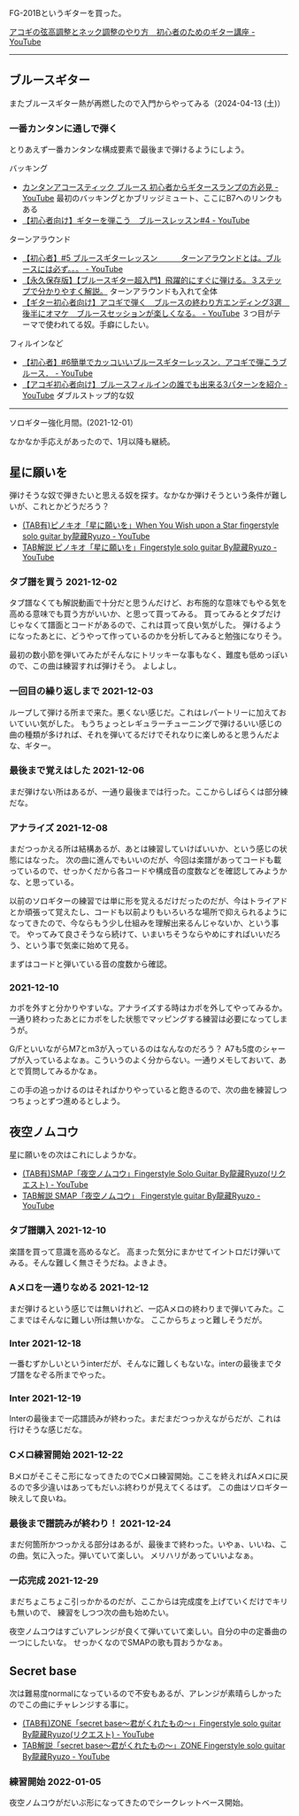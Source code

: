 
FG-201Bというギターを買った。

[アコギの弦高調整とネック調整のやり方　初心者のためのギター講座 - YouTube](https://www.youtube.com/watch?v=lGU90R0dVDk&list=PLFSPMh3GSI36-Vs6BMmgaJlYdOltVFedG&index=2)

----

## ブルースギター

またブルースギター熱が再燃したので入門からやってみる（2024-04-13 (土)）

### 一番カンタンに通しで弾く

とりあえず一番カンタンな構成要素で最後まで弾けるようにしよう。

バッキング

- [カンタンアコースティック ブルース 初心者からギタースランプの方必見 - YouTube](https://www.youtube.com/watch?v=7pHRQSxuYZs) 最初のバッキングとかブリッジミュート、ここにB7へのリンクもある
- [【初心者向け】ギターを弾こう　ブルースレッスン#4 - YouTube](https://www.youtube.com/watch?v=C3-GwuQ7whA&t=0s)

ターンアラウンド

- [【初心者】#5 ブルースギターレッスン　　　ターンアラウンドとは。ブルースには必ず。。。 - YouTube](https://www.youtube.com/watch?v=BsVPzh3O_5M)
- [【永久保存版】【ブルースギター超入門】飛躍的にすぐに弾ける。３ステップで分かりやすく解説。](https://youtu.be/7vp90gYG50w?si=UkjQEzbW92_GGfWN) ターンアラウンドも入れて全体
- [【ギター初心者向け】アコギで弾く　ブルースの終わり方エンディング3選　後半にオマケ　ブルースセッションが楽しくなる。 - YouTube](https://www.youtube.com/watch?v=vKwmoS7vxF0&t=61s) ３つ目がテーマで使われてる奴。手癖にしたい。

フィルインなど

- [【初心者】#6簡単でカッコいいブルースギターレッスン．アコギで弾こうブルース． - YouTube](https://www.youtube.com/watch?v=Z7qcHR5EkqU&t=169s)
- [【アコギ初心者向け】ブルースフィルインの誰でも出来る3パターンを紹介 - YouTube](https://www.youtube.com/watch?v=2yTM6SO3jHI) ダブルストップ的な奴

----

ソロギター強化月間。(2021-12-01）

なかなか手応えがあったので、1月以降も継続。

## 星に願いを

弾けそうな奴で弾きたいと思える奴を探す。なかなか弾けそうという条件が難しいが、これとかどうだろう？

- [(TAB有)ピノキオ「星に願いを」When You Wish upon a Star fingerstyle solo guitar by龍藏Ryuzo - YouTube](https://www.youtube.com/watch?v=ZqDqmqfoz9w)
- [TAB解説 ピノキオ「星に願いを」Fingerstyle solo guitar By龍藏Ryuzo - YouTube](https://www.youtube.com/watch?v=hlMJPGUdv1s&t=0s)

### タブ譜を買う 2021-12-02

タブ譜なくても解説動画で十分だと思うんだけど、お布施的な意味でもやる気を高める意味でも買う方がいいか、と思って買ってみる。
買ってみるとタブだけじゃなくて譜面とコードがあるので、これは買って良い気がした。
弾けるようになったあとに、どうやって作っているのかを分析してみると勉強になりそう。

最初の数小節を弾いてみたがそんなにトリッキーな事もなく、難度も低めっぽいので、この曲は練習すれば弾けそう。
よしよし。

### 一回目の繰り返しまで 2021-12-03

ループして弾ける所まで来た。悪くない感じだ。これはレパートリーに加えておいていい気がした。
もうちょっとレギュラーチューニングで弾けるいい感じの曲の種類が多ければ、それを弾いてるだけでそれなりに楽しめると思うんだよな、ギター。

### 最後まで覚えはした 2021-12-06

まだ弾けない所はあるが、一通り最後までは行った。ここからしばらくは部分練だな。

### アナライズ 2021-12-08

まだつっかえる所は結構あるが、あとは練習していけばいいか、という感じの状態にはなった。
次の曲に進んでもいいのだが、今回は楽譜があってコードも載っているので、せっかくだから各コードや構成音の度数などを確認してみようかな、と思っている。

以前のソロギターの練習では単に形を覚えるだけだったのだが、今はトライアドとか頑張って覚えたし、コードも以前よりもいろいろな場所で抑えられるようになってきたので、今ならもう少し仕組みを理解出来るんじゃないか、という事で。
やってみて良さそうなら続けて、いまいちそうならやめにすればいいだろう、という事で気楽に始めて見る。

まずはコードと弾いている音の度数から確認。

### 2021-12-10

カポを外すと分かりやすいな。アナライズする時はカポを外してやってみるか。一通り終わったあとにカポをした状態でマッピングする練習は必要になってしまうが。

G/FといいながらM7とm3が入っているのはなんなのだろう？
A7も5度のシャープが入っているよなぁ。こういうのよく分からない。一通りメモしておいて、あとで質問してみるかなぁ。

この手の追っかけるのはそればかりやっていると飽きるので、次の曲を練習しつつちょっとずつ進めるとしよう。

## 夜空ノムコウ

星に願いをの次はこれにしようかな。

- [(TAB有)SMAP「夜空ノムコウ」Fingerstyle Solo Guitar By龍藏Ryuzo(リクエスト) - YouTube](https://www.youtube.com/watch?v=SC9LYCJx1QM)
- [TAB解説 SMAP「夜空ノムコウ」 Fingerstyle guitar By龍藏Ryuzo - YouTube](https://www.youtube.com/watch?v=RqEbIvw9NOs)

### タブ譜購入 2021-12-10

楽譜を買って意識を高めるなど。
高まった気分にまかせてイントロだけ弾いてみる。そんな難しく無さそうだね。よきよき。

### Aメロを一通りなめる 2021-12-12

まだ弾けるという感じでは無いけれど、一応Aメロの終わりまで弾いてみた。ここまではそんなに難しい所は無いかな。
ここからちょっと難しそうだが。

### Inter 2021-12-18

一番むずかしいというinterだが、そんなに難しくもないな。interの最後までタブ譜をなぞる所までやった。

### Inter 2021-12-19

Interの最後まで一応譜読みが終わった。まだまだつっかえながらだが、これは行けそうな感じだな。

### Cメロ練習開始 2021-12-22

Bメロがそこそこ形になってきたのでCメロ練習開始。ここを終えればAメロに戻るので多少違いはあってもだいぶ終わりが見えてくるはず。
この曲はソロギター映えして良いね。

### 最後まで譜読みが終わり！ 2021-12-24

まだ何箇所かつっかえる部分はあるが、最後まで終わった。いやぁ、いいね、この曲。気に入った。弾いていて楽しい。
メリハリがあっていいよなぁ。

### 一応完成 2021-12-29

まだちょこちょこ引っかかるのだが、ここからは完成度を上げていくだけでキリも無いので、
練習をしつつ次の曲も始めたい。

夜空ノムコウはすごいアレンジが良くて弾いていて楽しい。自分の中の定番曲の一つにしたいな。
せっかくなのでSMAPの歌も買おうかなぁ。

## Secret base

次は難易度normalになっているので不安もあるが、アレンジが素晴らしかったのでこの曲にチャレンジする事に。

- [(TAB有)ZONE「secret base～君がくれたもの～」Fingerstyle solo guitar By龍藏Ryuzo(リクエスト) - YouTube](https://www.youtube.com/watch?v=_tN70-4NqDw)
- [TAB解説「secret base〜君がくれたもの〜」ZONE Fingerstyle solo guitar By龍藏Ryuzo - YouTube](https://www.youtube.com/watch?v=-5pMDyrXISo)

### 練習開始 2022-01-05

夜空ノムコウがだいぶ形になってきたのでシークレットベース開始。